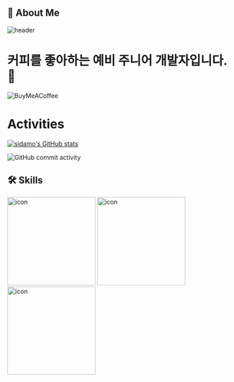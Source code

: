## 🚀 About Me

![header](https://capsule-render.vercel.app/api?type=waving&&color=timeGradient&height=300&section=header&text=@dev.sidamo&fontSize=90)

# 커피를 좋아하는 예비 주니어 개발자입니다.👋

![BuyMeACoffee](https://img.shields.io/badge/Buy%20Me%20a%20Coffee-ffdd00?style=for-the-badge&logo=buy-me-a-coffee&logoColor=black)

# Activities

[![sidamo's GitHub stats](https://github-readme-stats.vercel.app/api?username=sidamodev)](https://github.com/sidamodev/fPage)

![GitHub commit activity](https://img.shields.io/github/commit-activity/w/sidamodev/nodejs)

## 🛠 Skills

<div style="display: inline-block; align-items: flex-start;"><img src="https://techstack-generator.vercel.app/js-icon.svg" alt="icon" width="200" height="200" /></div>
<div style="display: inline-block; align-items: flex-start;"><img src="https://techstack-generator.vercel.app/ts-icon.svg" alt="icon" width="200" height="200" /></div>
<div style="display: inline-block; align-items: flex-start;"><img src="https://techstack-generator.vercel.app/python-icon.svg" alt="icon" width="200" height="200" /></div>

<!-- ![JavaScript](https://img.shields.io/badge/javascript-%23323330.svg?style=for-the-badge&logo=javascript&logoColor=%23F7DF1E)
![NodeJS](https://img.shields.io/badge/node.js-6DA55F?style=for-the-badge&logo=node.js&logoColor=white)
![Python](https://img.shields.io/badge/python-3670A0?style=for-the-badge&logo=python&logoColor=ffdd54)
![Django](https://img.shields.io/badge/django-%23092E20.svg?style=for-the-badge&logo=django&logoColor=white) -->
